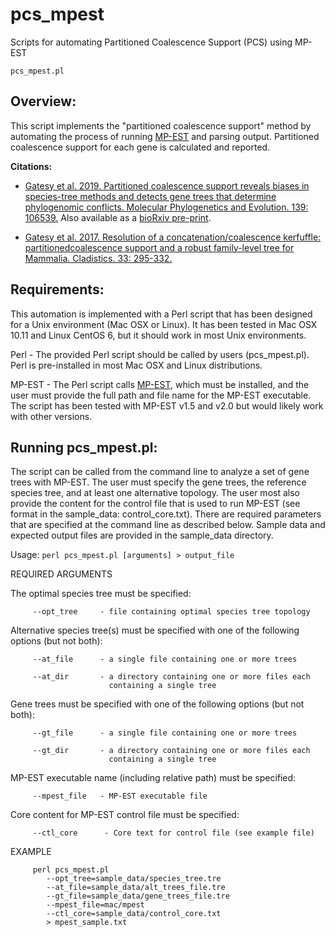 # pcs_mpest
Scripts for automating Partitioned Coalescence Support (PCS) using MP-EST

`pcs_mpest.pl`

## Overview: 
This script implements the "partitioned coalescence support" method by automating the process of running [MP-EST](http://faculty.franklin.uga.edu/lliu/mp-est) and parsing output. Partitioned coalescence support for each gene is calculated and reported.

**Citations:**

- [Gatesy et al. 2019. Partitioned coalescence support reveals biases in species-tree methods and detects gene trees that determine phylogenomic conflicts. Molecular Phylogenetics and Evolution. 139: 106539.](https://www.sciencedirect.com/science/article/pii/S1055790318307036) Also available as a [bioRxiv pre-print](https://www.biorxiv.org/content/early/2018/11/04/461699).

- [Gatesy et al. 2017. Resolution of a concatenation/coalescence kerfuffle: partitionedcoalescence support and a robust family-level tree for Mammalia. Cladistics. 33: 295-332.](https://onlinelibrary.wiley.com/doi/full/10.1111/cla.12170) 

## Requirements: 

This automation is implemented with a Perl script that has been designed for a Unix environment (Mac OSX or Linux). It has been tested in Mac OSX 10.11 and Linux CentOS 6, but it should work in most Unix environments.

Perl - The provided Perl script should be called by users (pcs_mpest.pl). Perl is pre-installed in most Mac OSX and Linux distributions.

MP-EST - The Perl script calls [MP-EST](http://faculty.franklin.uga.edu/lliu/mp-est), which must be installed, and the user must provide the full path and file name for the MP-EST executable. The script has been tested with MP-EST v1.5 and v2.0 but would likely work with other versions.


## Running pcs_mpest.pl:
The script can be called from the command line to analyze a set of gene trees with MP-EST. The user must specify the gene trees, the reference species tree, and at least one alternative topology. The user most also provide the content for the control file that is used to run MP-EST (see format in the sample_data: control_core.txt). There are required parameters that are specified at the command line as described below. Sample data and expected output files are provided in the sample_data directory.


Usage: `perl pcs_mpest.pl [arguments] > output_file`

   REQUIRED ARGUMENTS
   
   The optimal species tree must be specified:

         --opt_tree     - file containing optimal species tree topology
   
   
   Alternative species tree(s) must be specified with one of the 
   following options (but not both): 

         --at_file      - a single file containing one or more trees

         --at_dir       - a directory containing one or more files each 
                          containing a single tree 


   Gene trees must be specified with one of the following options (but
   not both): 

         --gt_file      - a single file containing one or more trees

         --gt_dir       - a directory containing one or more files each 
                          containing a single tree 
   
   
   MP-EST executable name (including relative path) must be specified:
   
         --mpest_file   - MP-EST executable file
   
   
   Core content for MP-EST control file must be specified:
   
         --ctl_core      - Core text for control file (see example file)


   EXAMPLE
         
         perl pcs_mpest.pl
            --opt_tree=sample_data/species_tree.tre
            --at_file=sample_data/alt_trees_file.tre
            --gt_file=sample_data/gene_trees_file.tre 
            --mpest_file=mac/mpest
            --ctl_core=sample_data/control_core.txt
            > mpest_sample.txt
